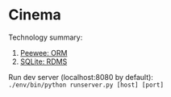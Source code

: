 # Cinema

Technology summary:

1. [Peewee: ORM](http://peewee.readthedocs.org/en/latest/ "Peewee")
2. [SQLite: RDMS](http://www.sqlite.org/ "SQLite")

Run dev server (localhost:8080 by default):<br>
`./env/bin/python runserver.py [host] [port]`
